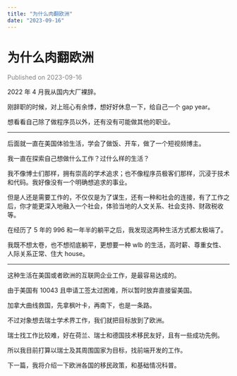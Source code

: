 ```yaml
---
title: "为什么肉翻欧洲"
date: "2023-09-16"
---
```


# 为什么肉翻欧洲

<font color=gray>Published on 2023-09-16</font>

2022 年 4 月我从国内大厂裸辞。

刚辞职的时候，对上班心有余悸，想好好休息一下，给自己一个 gap year。

想看看自己除了做程序员以外，还有没有可能做其他的职业。

---

后面就一直在美国体验生活，学会了做饭、开车，做了一个短视频博主。

我一直在探索自己想做什么工作？过什么样的生活？

我不像博士们那样，拥有崇高的学术追求；也不像程序员极客们那样，沉浸于技术和代码。我好像没有一个明确想追求的事业。

但是人还是需要工作的，不仅仅是为了谋生，还有一种和社会的连接，有了工作之后，你才能更深入地融入一个社会，体验当地的人文关系、社会支持、财政税收等。

在经历了 5 年的 996 和一年半的躺平之后，我发现这两种生活方式都太极端了。

我既不想太卷，也不想彻底躺平，更想要一种 wlb 的生活，高时薪、尊重女性、人际关系正常、住大 house。

---

这种生活在美国或者欧洲的互联网企业工作，是最容易达成的。

由于美国有 10043 且申请工签太过困难，所以暂时放弃直接留美国。

加拿大曲线救国，先拿枫叶卡，再南下，也是一条路。

不过对象想去瑞士学术界工作，我们就把目标放到了欧洲。

瑞士找工作比较难，好在荷兰、瑞士和德国技术移民友好，且有一些成功先例。

所以我目前打算以瑞士及其周围国家为目标，找前端开发的工作。

下一篇，我将介绍一下欧洲各国的移民政策，和基础情况科普。
